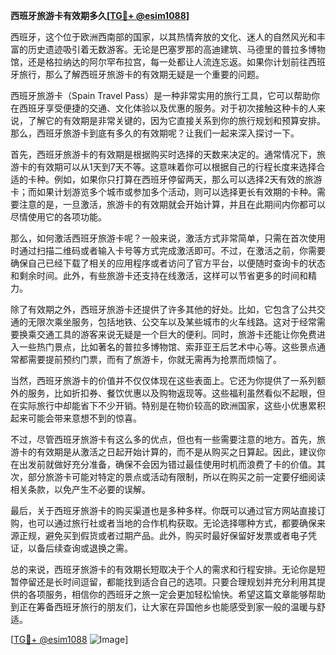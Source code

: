 **西班牙旅游卡有效期多久[[TG💪+ @esim1088](https://t.me/s/esim1088)]**

西班牙，这个位于欧洲西南部的国家，以其热情奔放的文化、迷人的自然风光和丰富的历史遗迹吸引着无数游客。无论是巴塞罗那的高迪建筑、马德里的普拉多博物馆，还是格拉纳达的阿尔罕布拉宫，每一处都让人流连忘返。如果你计划前往西班牙旅行，那么了解西班牙旅游卡的有效期无疑是一个重要的问题。

西班牙旅游卡（Spain Travel Pass）是一种非常实用的旅行工具，它可以帮助你在西班牙享受便捷的交通、文化体验以及优惠的服务。对于初次接触这种卡的人来说，了解它的有效期是非常关键的，因为它直接关系到你的旅行规划和预算安排。那么，西班牙旅游卡到底有多久的有效期呢？让我们一起来深入探讨一下。

首先，西班牙旅游卡的有效期是根据购买时选择的天数来决定的。通常情况下，旅游卡的有效期可以从1天到7天不等。这意味着你可以根据自己的行程长度来选择合适的卡种。例如，如果你只打算在西班牙停留两天，那么可以选择2天有效的旅游卡；而如果计划游览多个城市或参加多个活动，则可以选择更长有效期的卡种。需要注意的是，一旦激活，旅游卡的有效期就会开始计算，并且在此期间内你都可以尽情使用它的各项功能。

那么，如何激活西班牙旅游卡呢？一般来说，激活方式非常简单，只需在首次使用时通过扫描二维码或者输入卡号等方式完成激活即可。不过，在激活之前，你需要确保自己已经下载了相关的应用程序或者访问了官方平台，以便随时查询卡的状态和剩余时间。此外，有些旅游卡还支持在线激活，这样可以节省更多的时间和精力。

除了有效期之外，西班牙旅游卡还提供了许多其他的好处。比如，它包含了公共交通的无限次乘坐服务，包括地铁、公交车以及某些城市的火车线路。这对于经常需要换乘交通工具的游客来说无疑是一个巨大的便利。同时，旅游卡还能让你免费进入一些热门景点，比如著名的普拉多博物馆、索菲亚王后艺术中心等。这些景点通常都需要提前预约门票，而有了旅游卡，你就无需再为抢票而烦恼了。

当然，西班牙旅游卡的价值并不仅仅体现在这些表面上。它还为你提供了一系列额外的服务，比如折扣券、餐饮优惠以及购物返现等。这些福利虽然看似不起眼，但在实际旅行中却能省下不少开销。特别是在物价较高的欧洲国家，这些小优惠累积起来可能会带来意想不到的惊喜。

不过，尽管西班牙旅游卡有这么多的优点，但也有一些需要注意的地方。首先，旅游卡的有效期是从激活之日起开始计算的，而不是从购买之日算起。因此，建议你在出发前就做好充分准备，确保不会因为错过最佳使用时机而浪费了卡的价值。其次，部分旅游卡可能对特定的景点或活动有限制，所以在购买之前一定要仔细阅读相关条款，以免产生不必要的误解。

最后，关于西班牙旅游卡的购买渠道也是多种多样。你既可以通过官方网站直接订购，也可以通过旅行社或者当地的合作机构获取。无论选择哪种方式，都要确保来源正规，避免买到假货或者过期产品。此外，购买时最好保留好发票或者电子凭证，以备后续查询或退换之需。

总的来说，西班牙旅游卡的有效期长短取决于个人的需求和行程安排。无论你是短暂停留还是长时间逗留，都能找到适合自己的选项。只要合理规划并充分利用其提供的各项服务，相信你的西班牙之旅一定会更加轻松愉快。希望这篇文章能够帮助到正在筹备西班牙旅行的朋友们，让大家在异国他乡也能感受到家一般的温暖与舒适。

[[TG💪+ @esim1088](https://t.me/s/esim1088) ![Image](https://i.postimg.cc/4NQfJmqS/Snipaste-2025-05-13-00-14-12.png)]